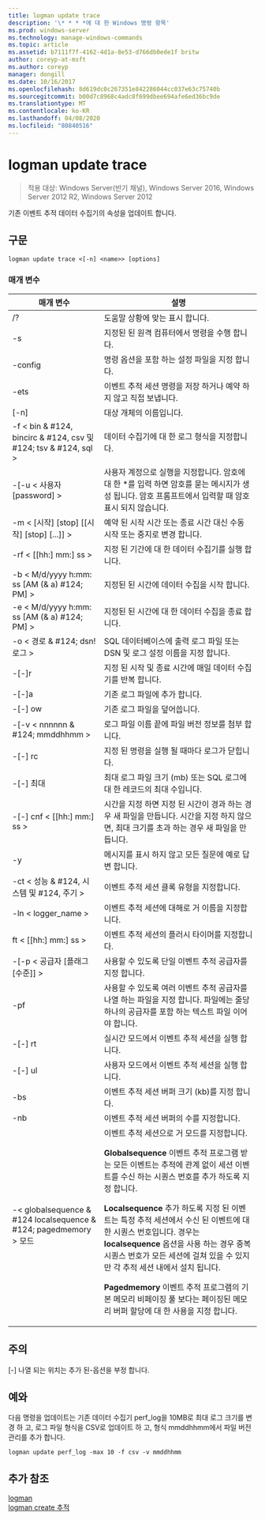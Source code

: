 ```yaml
---
title: logman update trace
description: '\* * * *에 대 한 Windows 명령 항목'
ms.prod: windows-server
ms.technology: manage-windows-commands
ms.topic: article
ms.assetid: b7111f7f-4162-4d1a-8e53-d766db0ede1f britw
author: coreyp-at-msft
ms.author: coreyp
manager: dongill
ms.date: 10/16/2017
ms.openlocfilehash: 8d619dc0c267351e842286044cc037e63c75740b
ms.sourcegitcommit: b00d7c8968c4adc8f699dbee694afe6ed36bc9de
ms.translationtype: MT
ms.contentlocale: ko-KR
ms.lasthandoff: 04/08/2020
ms.locfileid: "80840516"
---
```

# <a name="logman-update-trace"></a>logman update trace

>적용 대상: Windows Server(반기 채널), Windows Server 2016, Windows Server 2012 R2, Windows Server 2012

기존 이벤트 추적 데이터 수집기의 속성을 업데이트 합니다.  

## <a name="syntax"></a>구문  
```  
logman update trace <[-n] <name>> [options]  
```  
### <a name="parameters"></a>매개 변수  

|                         매개 변수                          |                                                                                                                                                                                                                                                                                                                                설명                                                                                                                                                                                                                                                                                                                                |
|------------------------------------------------------------|---------------------------------------------------------------------------------------------------------------------------------------------------------------------------------------------------------------------------------------------------------------------------------------------------------------------------------------------------------------------------------------------------------------------------------------------------------------------------------------------------------------------------------------------------------------------------------------------------------------------------------------------------------------------------|
|                             /?                             |                                                                                                                                                                                                                                                                                                                     도움말 상황에 맞는 표시 합니다.                                                                                                                                                                                                                                                                                                                      |
|                     -s <computer name>                     |                                                                                                                                                                                                                                                                                                           지정된 된 원격 컴퓨터에서 명령을 수행 합니다.                                                                                                                                                                                                                                                                                                           |
|                      -config <value>                       |                                                                                                                                                                                                                                                                                                          명령 옵션을 포함 하는 설정 파일을 지정 합니다.                                                                                                                                                                                                                                                                                                          |
|                            -ets                            |                                                                                                                                                                                                                                                                                               이벤트 추적 세션 명령을 저장 하거나 예약 하지 않고 직접 보냅니다.                                                                                                                                                                                                                                                                                                |
|                        [-n] <name>                         |                                                                                                                                                                                                                                                                                                                        대상 개체의 이름입니다.                                                                                                                                                                                                                                                                                                                         |
|      -f < bin & #124, bincirc & #124, csv 및 #124; tsv & #124, sql >      |                                                                                                                                                                                                                                                                                                             데이터 수집기에 대 한 로그 형식을 지정합니다.                                                                                                                                                                                                                                                                                                              |
|                  -[-u < 사용자 [password] >                   |                                                                                                                                                                                                                                                  사용자 계정으로 실행을 지정합니다. 암호에 대 한 \*를 입력 하면 암호를 묻는 메시지가 생성 됩니다. 암호 프롬프트에서 입력할 때 암호 표시 되지 않습니다.                                                                                                                                                                                                                                                  |
|         -m < [시작] [stop] [[시작] [stop] [...]] >         |                                                                                                                                                                                                                                                                                                 예약 된 시작 시간 또는 종료 시간 대신 수동 시작 또는 중지로 변경 합니다.                                                                                                                                                                                                                                                                                                  |
|                     -rf < [[hh:] mm:] ss >                     |                                                                                                                                                                                                                                                                                                         지정 된 기간에 대 한 데이터 수집기를 실행 합니다.                                                                                                                                                                                                                                                                                                          |
|             -b < M/d/yyyy h:mm: ss [AM (& a) #124; PM] >              |                                                                                                                                                                                                                                                                                                               지정된 된 시간에 데이터 수집을 시작 합니다.                                                                                                                                                                                                                                                                                                                |
|             -e < M/d/yyyy h:mm: ss [AM (& a) #124; PM] >              |                                                                                                                                                                                                                                                                                                                지정된 된 시간에 대 한 데이터 수집을 종료 합니다.                                                                                                                                                                                                                                                                                                                 |
|                   -o < 경로 & #124; dsn! 로그 >                   |                                                                                                                                                                                                                                                                                               SQL 데이터베이스에 출력 로그 파일 또는 DSN 및 로그 설정 이름을 지정 합니다.                                                                                                                                                                                                                                                                                                |
|                           -[-]r                            |                                                                                                                                                                                                                                                                                                   지정 된 시작 및 종료 시간에 매일 데이터 수집기를 반복 합니다.                                                                                                                                                                                                                                                                                                   |
|                           -[-]a                            |                                                                                                                                                                                                                                                                                                                      기존 로그 파일에 추가 합니다.                                                                                                                                                                                                                                                                                                                      |
|                           -[-] ow                           |                                                                                                                                                                                                                                                                                                                      기존 로그 파일을 덮어씁니다.                                                                                                                                                                                                                                                                                                                      |
|                -[-v < nnnnnn & #124; mmddhhmm >                |                                                                                                                                                                                                                                                                                                    로그 파일 이름 끝에 파일 버전 정보를 첨부 합니다.                                                                                                                                                                                                                                                                                                    |
|                       -[-] rc <task>                        |                                                                                                                                                                                                                                                                                                          지정 된 명령을 실행 될 때마다 로그가 닫힙니다.                                                                                                                                                                                                                                                                                                           |
|                      -[-] 최대 <value>                       |                                                                                                                                                                                                                                                                                                  최대 로그 파일 크기 (mb) 또는 SQL 로그에 대 한 레코드의 최대 수입니다.                                                                                                                                                                                                                                                                                                   |
|                   -[-] cnf < [[hh:] mm:] ss >                   |                                                                                                                                                                                                                                                      시간을 지정 하면 지정 된 시간이 경과 하는 경우 새 파일을 만듭니다. 시간을 지정 하지 않으면, 최대 크기를 초과 하는 경우 새 파일을 만듭니다.                                                                                                                                                                                                                                                      |
|                             -y                             |                                                                                                                                                                                                                                                                                                              메시지를 표시 하지 않고 모든 질문에 예로 답변 합니다.                                                                                                                                                                                                                                                                                                               |
|             -ct < 성능 & #124, 시스템 및 #124, 주기 >              |                                                                                                                                                                                                                                                                                                               이벤트 추적 세션 클록 유형을 지정합니다.                                                                                                                                                                                                                                                                                                               |
|                     -ln < logger_name >                      |                                                                                                                                                                                                                                                                                                            이벤트 추적 세션에 대해로 거 이름을 지정합니다.                                                                                                                                                                                                                                                                                                            |
|                     ft < [[hh:] mm:] ss >                     |                                                                                                                                                                                                                                                                                                              이벤트 추적 세션의 플러시 타이머를 지정합니다.                                                                                                                                                                                                                                                                                                               |
|              -[-p < 공급자 [플래그 [수준]] >              |                                                                                                                                                                                                                                                                                                            사용할 수 있도록 단일 이벤트 추적 공급자를 지정 합니다.                                                                                                                                                                                                                                                                                                             |
|                       -pf <filename>                       |                                                                                                                                                                                                                                                                    사용할 수 있도록 여러 이벤트 추적 공급자를 나열 하는 파일을 지정 합니다. 파일에는 줄당 하나의 공급자를 포함 하는 텍스트 파일 이어야 합니다.                                                                                                                                                                                                                                                                    |
|                           -[-] rt                           |                                                                                                                                                                                                                                                                                                              실시간 모드에서 이벤트 추적 세션을 실행 합니다.                                                                                                                                                                                                                                                                                                               |
|                           -[-] ul                           |                                                                                                                                                                                                                                                                                                                 사용자 모드에서 이벤트 추적 세션을 실행 합니다.                                                                                                                                                                                                                                                                                                                 |
|                        -bs <value>                         |                                                                                                                                                                                                                                                                                                           이벤트 추적 세션 버퍼 크기 (kb)를 지정 합니다.                                                                                                                                                                                                                                                                                                            |
|                       -nb <min max>                        |                                                                                                                                                                                                                                                                                                           이벤트 추적 세션 버퍼의 수를 지정합니다.                                                                                                                                                                                                                                                                                                            |
| -< globalsequence & #124 localsequence & #124; pagedmemory > 모드 | 이벤트 추적 세션으로 거 모드를 지정합니다.<p>**Globalsequence** 이벤트 추적 프로그램 받는 모든 이벤트는 추적에 관계 없이 세션 이벤트를 수신 하는 시퀀스 번호를 추가 하도록 지정 합니다.<p>**Localsequence** 추가 하도록 지정 된 이벤트는 특정 추적 세션에서 수신 된 이벤트에 대 한 시퀀스 번호입니다. 경우는 **localsequence** 옵션을 사용 하는 경우 중복 시퀀스 번호가 모든 세션에 걸쳐 있을 수 있지만 각 추적 세션 내에서 설치 됩니다.<p>**Pagedmemory** 이벤트 추적 프로그램의 기본 메모리 비페이징 풀 보다는 페이징된 메모리 버퍼 할당에 대 한 사용을 지정 합니다. |

## <a name="remarks"></a>주의  
[-] 나열 되는 위치는 추가 된-옵션을 부정 합니다.  
## <a name="examples"></a><a name=BKMK_examples></a>예와  
다음 명령을 업데이트는 기존 데이터 수집기 perf_log을 10MB로 최대 로그 크기를 변경 하 고, 로그 파일 형식을 CSV로 업데이트 하 고, 형식 mmddhhmm에서 파일 버전 관리를 추가 합니다.  
```  
logman update perf_log -max 10 -f csv -v mmddhhmm  
```  
## <a name="additional-references"></a>추가 참조  
[logman](logman.md)  
[logman create 추적](logman-create-trace.md)  
